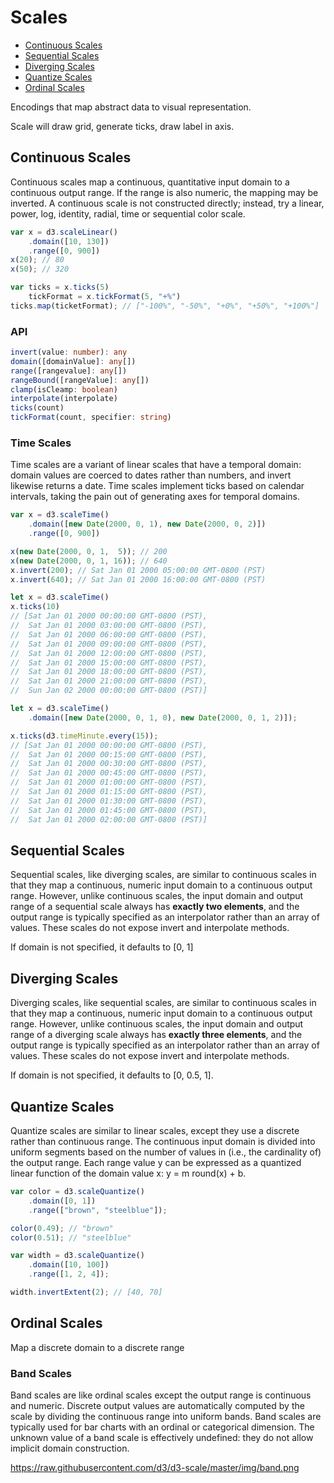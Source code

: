 # Scales
- [Continuous Scales](#continous-scales)
- [Sequential Scales](#sequential-scales)
- [Diverging Scales](#diverging-scales)
- [Quantize Scales](#quantize-scales)
- [Ordinal Scales](#ordinal-scales)

Encodings that map abstract data to visual representation.

Scale will draw grid, generate ticks, draw label in axis.

## Continuous Scales
Continuous scales map a continuous, quantitative input domain to a continuous output range. If the range is also numeric, the mapping may be inverted. A continuous scale is not constructed directly; instead, try a linear, power, log, identity, radial, time or sequential color scale.

```ts
var x = d3.scaleLinear()
    .domain([10, 130])
    .range([0, 900])
x(20); // 80
x(50); // 320

var ticks = x.ticks(5)
    tickFormat = x.tickFormat(5, "+%")
ticks.map(ticketFormat); // ["-100%", "-50%", "+0%", "+50%", "+100%"]
```

### API
```ts
invert(value: number): any
domain([domainValue]: any[])
range([rangevalue]: any[])
rangeBound([rangeValue]: any[])
clamp(isCleamp: boolean)
interpolate(interpolate)
ticks(count)
tickFormat(count, specifier: string)
```

### Time Scales
Time scales are a variant of linear scales that have a temporal domain: domain values are coerced to dates rather than numbers, and invert likewise returns a date. Time scales implement ticks based on calendar intervals, taking the pain out of generating axes for temporal domains.

```ts
var x = d3.scaleTime()
    .domain([new Date(2000, 0, 1), new Date(2000, 0, 2)])
    .range([0, 900])

x(new Date(2000, 0, 1,  5)); // 200
x(new Date(2000, 0, 1, 16)); // 640
x.invert(200); // Sat Jan 01 2000 05:00:00 GMT-0800 (PST)
x.invert(640); // Sat Jan 01 2000 16:00:00 GMT-0800 (PST)

let x = d3.scaleTime()
x.ticks(10)
// [Sat Jan 01 2000 00:00:00 GMT-0800 (PST),
//  Sat Jan 01 2000 03:00:00 GMT-0800 (PST),
//  Sat Jan 01 2000 06:00:00 GMT-0800 (PST),
//  Sat Jan 01 2000 09:00:00 GMT-0800 (PST),
//  Sat Jan 01 2000 12:00:00 GMT-0800 (PST),
//  Sat Jan 01 2000 15:00:00 GMT-0800 (PST),
//  Sat Jan 01 2000 18:00:00 GMT-0800 (PST),
//  Sat Jan 01 2000 21:00:00 GMT-0800 (PST),
//  Sun Jan 02 2000 00:00:00 GMT-0800 (PST)]

let x = d3.scaleTime()
    .domain([new Date(2000, 0, 1, 0), new Date(2000, 0, 1, 2)]);

x.ticks(d3.timeMinute.every(15));
// [Sat Jan 01 2000 00:00:00 GMT-0800 (PST),
//  Sat Jan 01 2000 00:15:00 GMT-0800 (PST),
//  Sat Jan 01 2000 00:30:00 GMT-0800 (PST),
//  Sat Jan 01 2000 00:45:00 GMT-0800 (PST),
//  Sat Jan 01 2000 01:00:00 GMT-0800 (PST),
//  Sat Jan 01 2000 01:15:00 GMT-0800 (PST),
//  Sat Jan 01 2000 01:30:00 GMT-0800 (PST),
//  Sat Jan 01 2000 01:45:00 GMT-0800 (PST),
//  Sat Jan 01 2000 02:00:00 GMT-0800 (PST)]
```

## Sequential Scales
Sequential scales, like diverging scales, are similar to continuous scales in that they map a continuous, numeric input domain to a continuous output range. However, unlike continuous scales, the input domain and output range of a sequential scale always has **exactly two elements**, and the output range is typically specified as an interpolator rather than an array of values. These scales do not expose invert and interpolate methods.

If domain is not specified, it defaults to [0, 1]


## Diverging Scales
Diverging scales, like sequential scales, are similar to continuous scales in that they map a continuous, numeric input domain to a continuous output range. However, unlike continuous scales, the input domain and output range of a diverging scale always has **exactly three elements**, and the output range is typically specified as an interpolator rather than an array of values. These scales do not expose invert and interpolate methods.

If domain is not specified, it defaults to [0, 0.5, 1]. 

## Quantize Scales
Quantize scales are similar to linear scales, except they use a discrete rather than continuous range. The continuous input domain is divided into uniform segments based on the number of values in (i.e., the cardinality of) the output range. Each range value y can be expressed as a quantized linear function of the domain value x: y = m round(x) + b.

```ts
var color = d3.scaleQuantize()
    .domain([0, 1])
    .range(["brown", "steelblue"]);

color(0.49); // "brown"
color(0.51); // "steelblue"

var width = d3.scaleQuantize()
    .domain([10, 100])
    .range([1, 2, 4]);

width.invertExtent(2); // [40, 70]
```

## Ordinal Scales
Map a discrete domain to a discrete range

### Band Scales

Band scales are like ordinal scales except the output range is continuous and numeric. Discrete output values are automatically computed by the scale by dividing the continuous range into uniform bands. Band scales are typically used for bar charts with an ordinal or categorical dimension. The unknown value of a band scale is effectively undefined: they do not allow implicit domain construction.

https://raw.githubusercontent.com/d3/d3-scale/master/img/band.png